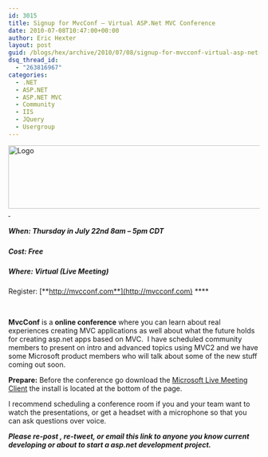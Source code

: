 ```yaml
---
id: 3015
title: Signup for MvcConf – Virtual ASP.Net MVC Conference
date: 2010-07-08T10:47:00+00:00
author: Eric Hexter
layout: post
guid: /blogs/hex/archive/2010/07/08/signup-for-mvcconf-virtual-asp-net-mvc-conference.aspx
dsq_thread_id:
  - "263816967"
categories:
  - .NET
  - ASP.NET
  - ASP.NET MVC
  - Community
  - IIS
  - JQuery
  - Usergroup
---
```

[<img height="127" width="640" src="http://mvcconf.com/images/logo.png" alt="Logo" border="0" style="border-bottom: 0px;border-left: 0px;border-top: 0px;border-right: 0px" />&nbsp;](http://mvcconf.com/)

##### When: **Thursday in July 22nd 8am &#8211; 5pm CDT**

##### Cost: **Free**

##### Where: **Virtual (Live Meeting)**

Register: [**http://mvcconf.com**](http://mvcconf.com) ****

&nbsp;

**MvcConf** is a **online conference** where you can learn about real experiences creating MVC applications as well about what the future holds for creating asp.net apps based on MVC.&nbsp; I have scheduled community members to present on intro and advanced topics using MVC2 and we have some Microsoft product members who will talk about some of the new stuff coming out soon.

**Prepare:** Before the conference go download the [Microsoft Live Meeting Client](http://office.microsoft.com/en-us/help/HA101733831033.aspx) the install is located at the bottom of the page.

I recommend scheduling a conference room if you and your team want to watch the presentations, or get a headset with a microphone so that you can ask questions over voice. 

_**Please re-post , re-tweet, or email this link to anyone you know current developing or about to start a asp.net development project.**_